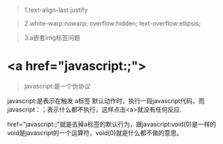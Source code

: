 >1.text-align-last:justify

>2.white-warp:nowarp;
  overflow:hidden;
  text-overflow:ellipsis;

>3.a嵌套img标签问题

# \<a href="javascript:;"></a>

>javascript:是一个伪协议

 javascript:是表示在触发 a标签  默认动作时，执行一段javascript代码，而javascript：；表示什么都不执行，这样点击\<a>就没有任何反应.

 href="javascript:;"就是去掉a标签的默认行为，跟javascript:void(0)是一样的
 void是javascript的一个运算符，void(0)就是什么都不做的意思。


